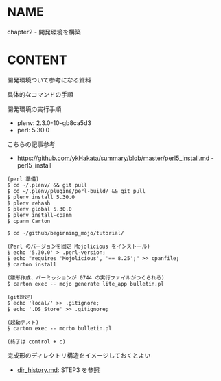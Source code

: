 # NAME

chapter2 - 開発環境を構築

# CONTENT

開発環境ついて参考になる資料

具体的なコマンドの手順

開発環境の実行手順

- plenv: 2.3.0-10-gb8ca5d3
- perl: 5.30.0

こちらの記事参考

- <https://github.com/ykHakata/summary/blob/master/perl5_install.md> - perl5_install

```
(perl 準備)
$ cd ~/.plenv/ && git pull
$ cd ~/.plenv/plugins/perl-build/ && git pull
$ plenv install 5.30.0
$ plenv rehash
$ plenv global 5.30.0
$ plenv install-cpanm
$ cpanm Carton

$ cd ~/github/beginning_mojo/tutorial/

(Perl のバージョンを固定 Mojolicious をインストール)
$ echo '5.30.0' > .perl-version;
$ echo "requires 'Mojolicious', '== 8.25';" >> cpanfile;
$ carton install

(雛形作成、パーミッションが 0744 の実行ファイルがつくられる)
$ carton exec -- mojo generate lite_app bulletin.pl

(git設定)
$ echo 'local/' >> .gitignore;
$ echo '.DS_Store' >> .gitignore;

(起動テスト)
$ carton exec -- morbo bulletin.pl

(終了は control + c)
```

完成形のディレクトリ構造をイメージしておくとよい

- [dir_history.md](/beginning_mojo/doc/dir_history.md#step3): STEP3 を参照
